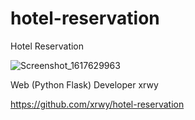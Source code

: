 # hotel-reservation
Hotel Reservation


![Screenshot_1617629963](https://user-images.githubusercontent.com/51826786/113579877-90aec680-962d-11eb-9530-5a36578363bf.png)



Web (Python Flask)
Developer xrwy

https://github.com/xrwy/hotel-reservation
